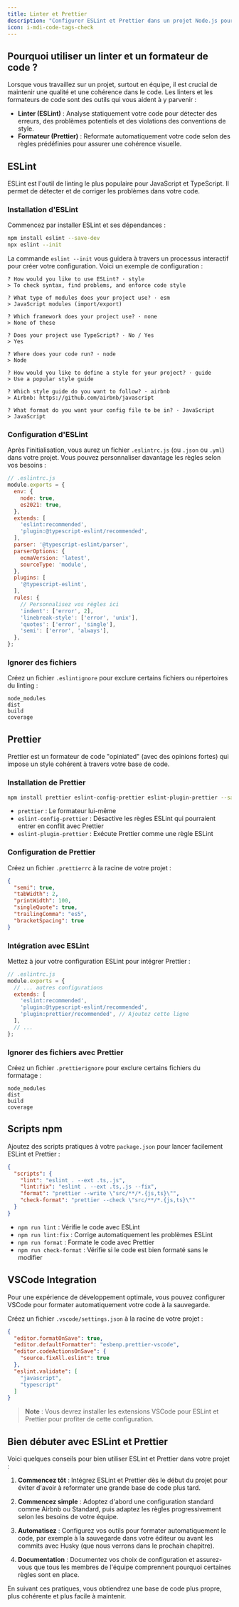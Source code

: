```yaml
---
title: Linter et Prettier
description: "Configurer ESLint et Prettier dans un projet Node.js pour garantir la qualité du code"
icon: i-mdi-code-tags-check
---
```


## Pourquoi utiliser un linter et un formateur de code ?

Lorsque vous travaillez sur un projet, surtout en équipe, il est crucial de maintenir une qualité et une cohérence dans le code. Les linters et les formateurs de code sont des outils qui vous aident à y parvenir :

- **Linter (ESLint)** : Analyse statiquement votre code pour détecter des erreurs, des problèmes potentiels et des violations des conventions de style.
- **Formateur (Prettier)** : Reformate automatiquement votre code selon des règles prédéfinies pour assurer une cohérence visuelle.

## ESLint

ESLint est l'outil de linting le plus populaire pour JavaScript et TypeScript. Il permet de détecter et de corriger les problèmes dans votre code.

### Installation d'ESLint

Commencez par installer ESLint et ses dépendances :

```bash
npm install eslint --save-dev
npx eslint --init
```

La commande `eslint --init` vous guidera à travers un processus interactif pour créer votre configuration. Voici un exemple de configuration :

```
? How would you like to use ESLint? · style
> To check syntax, find problems, and enforce code style

? What type of modules does your project use? · esm
> JavaScript modules (import/export)

? Which framework does your project use? · none
> None of these

? Does your project use TypeScript? · No / Yes
> Yes

? Where does your code run? · node
> Node

? How would you like to define a style for your project? · guide
> Use a popular style guide

? Which style guide do you want to follow? · airbnb
> Airbnb: https://github.com/airbnb/javascript

? What format do you want your config file to be in? · JavaScript
> JavaScript
```

### Configuration d'ESLint

Après l'initialisation, vous aurez un fichier `.eslintrc.js` (ou `.json` ou `.yml`) dans votre projet. Vous pouvez personnaliser davantage les règles selon vos besoins :

```javascript
// .eslintrc.js
module.exports = {
  env: {
    node: true,
    es2021: true,
  },
  extends: [
    'eslint:recommended',
    'plugin:@typescript-eslint/recommended',
  ],
  parser: '@typescript-eslint/parser',
  parserOptions: {
    ecmaVersion: 'latest',
    sourceType: 'module',
  },
  plugins: [
    '@typescript-eslint',
  ],
  rules: {
    // Personnalisez vos règles ici
    'indent': ['error', 2],
    'linebreak-style': ['error', 'unix'],
    'quotes': ['error', 'single'],
    'semi': ['error', 'always'],
  },
};
```

### Ignorer des fichiers

Créez un fichier `.eslintignore` pour exclure certains fichiers ou répertoires du linting :

```
node_modules
dist
build
coverage
```

## Prettier

Prettier est un formateur de code "opiniated" (avec des opinions fortes) qui impose un style cohérent à travers votre base de code.

### Installation de Prettier

```bash
npm install prettier eslint-config-prettier eslint-plugin-prettier --save-dev
```

- `prettier` : Le formateur lui-même
- `eslint-config-prettier` : Désactive les règles ESLint qui pourraient entrer en conflit avec Prettier
- `eslint-plugin-prettier` : Exécute Prettier comme une règle ESLint

### Configuration de Prettier

Créez un fichier `.prettierrc` à la racine de votre projet :

```json
{
  "semi": true,
  "tabWidth": 2,
  "printWidth": 100,
  "singleQuote": true,
  "trailingComma": "es5",
  "bracketSpacing": true
}
```

### Intégration avec ESLint

Mettez à jour votre configuration ESLint pour intégrer Prettier :

```javascript
// .eslintrc.js
module.exports = {
  // ... autres configurations
  extends: [
    'eslint:recommended',
    'plugin:@typescript-eslint/recommended',
    'plugin:prettier/recommended', // Ajoutez cette ligne
  ],
  // ...
};
```

### Ignorer des fichiers avec Prettier

Créez un fichier `.prettierignore` pour exclure certains fichiers du formatage :

```
node_modules
dist
build
coverage
```

## Scripts npm

Ajoutez des scripts pratiques à votre `package.json` pour lancer facilement ESLint et Prettier :

```json
{
  "scripts": {
    "lint": "eslint . --ext .ts,.js",
    "lint:fix": "eslint . --ext .ts,.js --fix",
    "format": "prettier --write \"src/**/*.{js,ts}\"",
    "check-format": "prettier --check \"src/**/*.{js,ts}\""
  }
}
```

- `npm run lint` : Vérifie le code avec ESLint
- `npm run lint:fix` : Corrige automatiquement les problèmes ESLint
- `npm run format` : Formate le code avec Prettier
- `npm run check-format` : Vérifie si le code est bien formaté sans le modifier

## VSCode Integration

Pour une expérience de développement optimale, vous pouvez configurer VSCode pour formater automatiquement votre code à la sauvegarde.

Créez un fichier `.vscode/settings.json` à la racine de votre projet :

```json
{
  "editor.formatOnSave": true,
  "editor.defaultFormatter": "esbenp.prettier-vscode",
  "editor.codeActionsOnSave": {
    "source.fixAll.eslint": true
  },
  "eslint.validate": [
    "javascript",
    "typescript"
  ]
}
```

> **Note** : Vous devrez installer les extensions VSCode pour ESLint et Prettier pour profiter de cette configuration.

## Bien débuter avec ESLint et Prettier

Voici quelques conseils pour bien utiliser ESLint et Prettier dans votre projet :

1. **Commencez tôt** : Intégrez ESLint et Prettier dès le début du projet pour éviter d'avoir à reformater une grande base de code plus tard.

2. **Commencez simple** : Adoptez d'abord une configuration standard comme Airbnb ou Standard, puis adaptez les règles progressivement selon les besoins de votre équipe.

3. **Automatisez** : Configurez vos outils pour formater automatiquement le code, par exemple à la sauvegarde dans votre éditeur ou avant les commits avec Husky (que nous verrons dans le prochain chapitre).

4. **Documentation** : Documentez vos choix de configuration et assurez-vous que tous les membres de l'équipe comprennent pourquoi certaines règles sont en place.

En suivant ces pratiques, vous obtiendrez une base de code plus propre, plus cohérente et plus facile à maintenir.